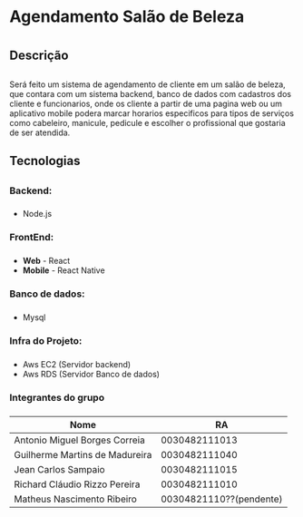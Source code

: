 # Agendamento Salão de Beleza <h1>
## Descrição <h2>
Será feito um sistema de agendamento de cliente em um salão de beleza, que contara com um sistema backend, banco de dados com cadastros dos cliente e funcionarios, onde os cliente a partir de uma pagina web ou um aplicativo mobile podera marcar horarios especificos para tipos de serviços como cabeleiro, manicule, pedicule e escolher o profissional que gostaria de ser atendida.
  
## Tecnologias <h2>
### Backend:<h3>
 * Node.js
### FrontEnd:<h3>
 * **Web** - React
 * **Mobile** - React Native
### Banco de dados:<h3>
 * Mysql
### Infra do Projeto:<h5>
* Aws EC2 (Servidor backend)
* Aws RDS (Servidor Banco de dados)  

### Integrantes do grupo <h3>  
 Nome   | RA
--------- | ------
Antonio Miguel Borges Correia | 0030482111013
Guilherme Martins de Madureira | 0030482111040
Jean Carlos Sampaio  | 0030482111015
Richard Cláudio Rizzo Pereira | 0030482111010
Matheus Nascimento Ribeiro | 00304821110??(pendente)
